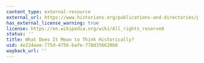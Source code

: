 ```yaml
---
content_type: external-resource
external_url: https://www.historians.org/publications-and-directories/perspectives-on-history/january-2007/what-does-it-mean-to-think-historically
has_external_license_warning: true
license: https://en.wikipedia.org/wiki/All_rights_reserved
status: ''
title: What Does It Mean to Think Historically?
uid: 4e224aae-775d-4756-bafe-778d356620b8
wayback_url: ''
---
```

